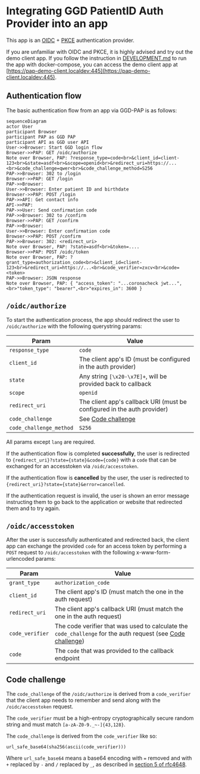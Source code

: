 # Integrating GGD PatientID Auth Provider into an app

This app is an [OIDC](https://openid.net/connect/) + [PKCE](https://tools.ietf.org/html/rfc7636) authentication provider.

If you are unfamiliar with OIDC and PKCE, it is highly advised and try out the demo client app. If you follow the instruction in [DEVELOPMENT.md](DEVELOPMENT.md) to run the app with docker-compose, you can access the demo client app at [https://pap-demo-client.localdev:445](https://pap-demo-client.localdev:445).

## Authentication flow

The basic authentication flow from an app via GGD-PAP is as follows:

```mermaid
sequenceDiagram
actor User
participant Browser
participant PAP as GGD PAP
participant API as GGD user API
User->>Browser: Start GGD login flow
Browser->>PAP: GET /oidc/authorize
Note over Browser, PAP: ?response_type=code<br>&client_id=client-123<br>&state=asdf<br>&scope=openid<br>&redirect_uri=https://...<br>&code_challenge=qwer<br>&code_challenge_method=S256
PAP->>Browser: 302 to /login
Browser->>PAP: GET /login
PAP->>Browser: 
User->>Browser: Enter patient ID and birthdate
Browser->>PAP: POST /login
PAP->>API: Get contact info
API->>PAP: 
PAP->>User: Send confirmation code
PAP->>Browser: 302 to /confirm
Browser->>PAP: GET /confirm
PAP->>Browser: 
User->>Browser: Enter confirmation code
Browser->>PAP: POST /confirm
PAP->>Browser: 302: <redirect_uri>
Note over Browser, PAP: ?state=asdf<br>&token=....
Browser->>PAP: POST /oidc/token
Note over Browser, PAP: ?grant_type=authorization_code<br>&client_id=client-123<br>&redirect_uri=https://...<br>&code_verifier=zxcv<br>&code=<token>
PAP->>Browser: JSON response
Note over Browser, PAP: { "access_token": "...coronacheck jwt...",<br>"token_type": "bearer",<br>"expires_in": 3600 }
```

## `/oidc/authorize`

To start the authentication process, the app should redirect the user to `/oidc/authorize` with the following querystring params:

Param|Value
--|--
`response_type`|`code`
`client_id`|The client app's ID (must be configured in the auth provider)
`state`|Any string `[\x20-\x7E]+`, will be provided back to callback
`scope`|`openid`
`redirect_uri`|The client app's callback URI (must be configured in the auth provider)
`code_challenge`|See [Code challenge](#code-challenge)
`code_challenge_method`|`S256`

All params except `lang` are required.

If the authentication flow is completed **successfully**, the user is redirected to `{redirect_uri}?state={state}&code={code}` with a `code` that can be exchanged for an accesstoken via `/oidc/accesstoken`.

If the authentication flow is **cancelled** by the user, the user is redirected to `{redirect_uri}?state={state}&error=cancelled`.

If the authentication request is invalid, the user is shown an error message instructing them to go back to the application or website that redirected them and to try again.

## `/oidc/accesstoken`

After the user is successfully authenticated and redirected back, the client app can exchange the provided `code` for an access token by performing a `POST` request to `/oidc/accesstoken` with the following x-www-form-urlencoded params:

Param|Value
--|--
`grant_type`|`authorization_code`
`client_id`|The client app's ID (must match the one in the auth request)
`redirect_uri`|The client app's callback URI (must match the one in the auth request)
`code_verifier`|The code verifier that was used to calculate the `code_challenge` for the auth request (see [Code challenge](#code-challenge))
`code`|The `code` that was provided to the callback endpoint

## Code challenge

The `code_challenge` of the `/oidc/authorize` is derived from a `code_verifier` that the client app needs to remember and send along with the `/oidc/accesstoken` request.

The `code_verifier` must be a high-entropy cryptographically secure random string and must match `[a-zA-Z0-9._~-]{43,128}`.

The `code_challenge` is derived from the `code_verifier` like so:

```
url_safe_base64(sha256(ascii(code_verifier)))
```

Where `url_safe_base64` means a base64 encoding with `=` removed and with `+` replaced by `-` and `/` replaced by `_`, as described in [section 5 of rfc4648](https://tools.ietf.org/html/rfc4648#section-5).
